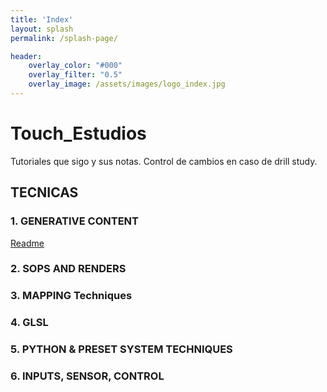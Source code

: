 ```yaml
---
title: 'Index'
layout: splash
permalink: /splash-page/

header:
    overlay_color: "#000"
    overlay_filter: "0.5"
    overlay_image: /assets/images/logo_index.jpg
---
```



# Touch_Estudios #
Tutoriales que sigo y sus notas. 
Control de cambios en caso de drill study. 

## TECNICAS ##

### 1. GENERATIVE CONTENT ###  
  
[Readme](01_Generative_Content/README.md)  

### 2. SOPS AND RENDERS ###
### 3. MAPPING Techniques ###
### 4. GLSL ###
### 5. PYTHON & PRESET SYSTEM TECHNIQUES ##
### 6. INPUTS, SENSOR, CONTROL ###

    